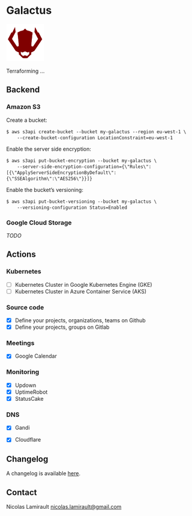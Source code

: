 # Galactus

<img src="https://github.com/nlamirault/galactus/raw/master/galactus.png" width="100">

Terraforming ...

## Backend

### Amazon S3

Create a bucket:

    $ aws s3api create-bucket --bucket my-galactus --region eu-west-1 \
        --create-bucket-configuration LocationConstraint=eu-west-1

Enable the server side encryption:

    $ aws s3api put-bucket-encryption --bucket my-galactus \
        --server-side-encryption-configuration={\"Rules\":[{\"ApplyServerSideEncryptionByDefault\":{\"SSEAlgorithm\":\"AES256\"}}]}

Enable the bucket’s versioning:

    $ aws s3api put-bucket-versioning --bucket my-galactus \
        --versioning-configuration Status=Enabled

### Google Cloud Storage

*TODO*


## Actions

### Kubernetes

* [ ] Kubernetes Cluster in Google Kubernetes Engine (GKE)
* [ ] Kubernetes Cluster in Azure Container Service (AKS)

### Source code

* [x] Define your projects, organizations, teams on Github
* [x] Define your projects, groups on Gitlab

### Meetings

* [x] Google Calendar

### Monitoring

* [x] Updown
* [x] UptimeRobot
* [x] StatusCake

### DNS

* [x] Gandi
* [x] Cloudflare


## Changelog

A changelog is available [here](ChangeLog.md).


## Contact

Nicolas Lamirault <nicolas.lamirault@gmail.com>
